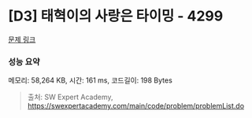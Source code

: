 # [D3] 태혁이의 사랑은 타이밍 - 4299 

[문제 링크](https://swexpertacademy.com/main/code/problem/problemDetail.do?contestProbId=AWLv6mx6htoDFAVV) 

### 성능 요약

메모리: 58,264 KB, 시간: 161 ms, 코드길이: 198 Bytes



> 출처: SW Expert Academy, https://swexpertacademy.com/main/code/problem/problemList.do